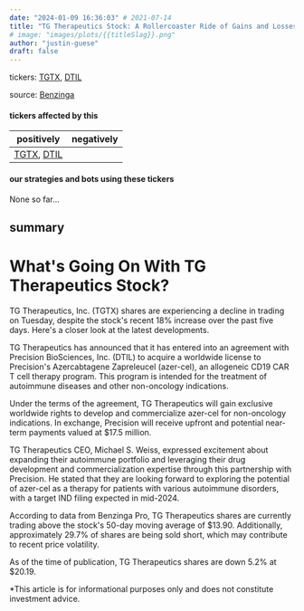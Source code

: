 ```yaml
---
date: "2024-01-09 16:36:03" # 2021-07-14
title: "TG Therapeutics Stock: A Rollercoaster Ride of Gains and Losses"
# image: "images/plots/{{titleSlag}}.png"
author: "justin-guese"
draft: false
---
```

tickers: <a href='https://finance.yahoo.com/quote/TGTX' target='_blank'>TGTX</a>, <a href='https://finance.yahoo.com/quote/DTIL' target='_blank'>DTIL</a> 

source: <a href='https://www.benzinga.com/news/24/01/36558774/whats-going-on-with-tg-therapeutics-stock' target='_blank'>Benzinga</a>

#### tickers affected by this

| positively | negatively |
|------------|------------
| <a href='https://finance.yahoo.com/quote/TGTX' target='_blank'>TGTX</a>, <a href='https://finance.yahoo.com/quote/DTIL' target='_blank'>DTIL</a> |  |

#### our strategies and bots using these tickers

None so far...

## summary

# What's Going On With TG Therapeutics Stock?

TG Therapeutics, Inc. (TGTX) shares are experiencing a decline in trading on Tuesday, despite the stock's recent 18% increase over the past five days. Here's a closer look at the latest developments.

TG Therapeutics has announced that it has entered into an agreement with Precision BioSciences, Inc. (DTIL) to acquire a worldwide license to Precision's Azercabtagene Zapreleucel (azer-cel), an allogeneic CD19 CAR T cell therapy program. This program is intended for the treatment of autoimmune diseases and other non-oncology indications.

Under the terms of the agreement, TG Therapeutics will gain exclusive worldwide rights to develop and commercialize azer-cel for non-oncology indications. In exchange, Precision will receive upfront and potential near-term payments valued at $17.5 million.

TG Therapeutics CEO, Michael S. Weiss, expressed excitement about expanding their autoimmune portfolio and leveraging their drug development and commercialization expertise through this partnership with Precision. He stated that they are looking forward to exploring the potential of azer-cel as a therapy for patients with various autoimmune disorders, with a target IND filing expected in mid-2024.

According to data from Benzinga Pro, TG Therapeutics shares are currently trading above the stock's 50-day moving average of $13.90. Additionally, approximately 29.7% of shares are being sold short, which may contribute to recent price volatility.

As of the time of publication, TG Therapeutics shares are down 5.2% at $20.19.

*This article is for informational purposes only and does not constitute investment advice.